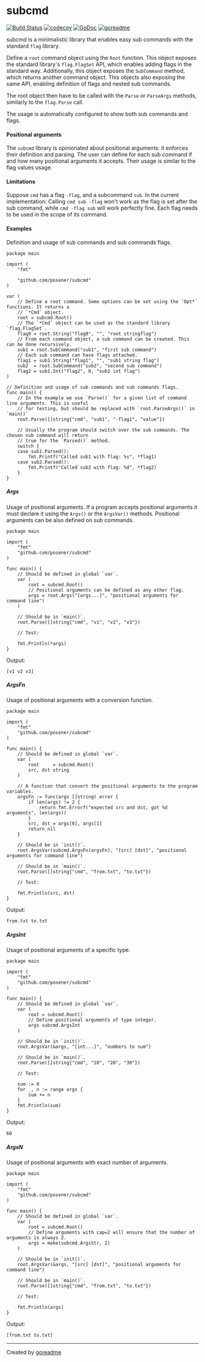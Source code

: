 # subcmd

[![Build Status](https://travis-ci.org/posener/subcmd.svg?branch=master)](https://travis-ci.org/posener/subcmd)
[![codecov](https://codecov.io/gh/posener/subcmd/branch/master/graph/badge.svg)](https://codecov.io/gh/posener/subcmd)
[![GoDoc](https://godoc.org/github.com/posener/subcmd?status.svg)](http://godoc.org/github.com/posener/subcmd)
[![goreadme](https://goreadme.herokuapp.com/badge/posener/subcmd.svg)](https://goreadme.herokuapp.com)

subcmd is a minimalistic library that enables easy sub commands with the standard `flag` library.

Define a `root` command object using the `Root` function.
This object exposes the standard library's `flag.FlagSet` API, which enables adding flags in the
standard way.
Additionally, this object exposes the `SubCommand` method, which returns another command object.
This objects also exposing the same API, enabling definition of flags and nested sub commands.

The root object then have to be called with the `Parse` or `ParseArgs` methods, similarly to
the `flag.Parse` call.

The usage is automatically configured to show both sub commands and flags.

#### Positional arguments

The `subcmd` library is opinionated about positional arguments: it enforces their definition
and parsing. The user can define for each sub command if and how many positional arguments it
accepts. Their usage is similar to the flag values usage.

#### Limitations

Suppose `cmd` has a flag `-flag`, and a subcommand `sub`. In the current implementation:
Calling `cmd sub -flag` won't work as the flag is set after the sub command, while
`cmd -flag sub` will work perfectly fine. Each flag needs to be used in the scope of its command.

#### Examples

Definition and usage of sub commands and sub commands flags.

```golang
package main

import (
	"fmt"

	"github.com/posener/subcmd"
)

var (
	// Define a root command. Some options can be set using the `Opt*` functions. It returns a
	// `*Cmd` object.
	root = subcmd.Root()
	// The `*Cmd` object can be used as the standard library `flag.FlagSet`.
	flag0 = root.String("flag0", "", "root stringflag")
	// From each command object, a sub command can be created. This can be done recursively.
	sub1 = root.SubCommand("sub1", "first sub command")
	// Each sub command can have flags attached.
	flag1 = sub1.String("flag1", "", "sub1 string flag")
	sub2  = root.SubCommand("sub2", "second sub command")
	flag2 = sub1.Int("flag2", 0, "sub2 int flag")
)

// Definition and usage of sub commands and sub commands flags.
func main() {
	// In the example we use `Parse()` for a given list of command line arguments. This is useful
	// for testing, but should be replaced with `root.ParseArgs()` in `main()`
	root.Parse([]string{"cmd", "sub1", "-flag1", "value"})

	// Usually the program should switch over the sub commands. The chosen sub command will return
	// true for the `Parsed()` method.
	switch {
	case sub1.Parsed():
		fmt.Printf("Called sub1 with flag: %s", *flag1)
	case sub2.Parsed():
		fmt.Printf("Called sub2 with flag: %d", *flag2)
	}
}

```

##### Args

Usage of positional arguments. If a program accepts positional arguments it must declare it using
the `Args()` or the `ArgsVar()` methods. Positional arguments can be also defined on sub
commands.

```golang
package main

import (
	"fmt"
	"github.com/posener/subcmd"
)

func main() {
	// Should be defined in global `var`.
	var (
		root = subcmd.Root()
		// Positional arguments can be defined as any other flag.
		args = root.Args("[args...]", "positional arguments for command line")
	)

	// Should be in `main()`.
	root.Parse([]string{"cmd", "v1", "v2", "v3"})

	// Test:

	fmt.Println(*args)
}

```

 Output:

```
[v1 v2 v3]

```

##### ArgsFn

Usage of positional arguments with a conversion function.

```golang
package main

import (
	"fmt"
	"github.com/posener/subcmd"
)

func main() {
	// Should be defined in global `var`.
	var (
		root     = subcmd.Root()
		src, dst string
	)

	// A function that convert the positional arguments to the program variables.
	argsFn := func(args []string) error {
		if len(args) != 2 {
			return fmt.Errorf("expected src and dst, got %d arguments", len(args))
		}
		src, dst = args[0], args[1]
		return nil
	}

	// Should be in `init()`.
	root.ArgsVar(subcmd.ArgsFn(argsFn), "[src] [dst]", "positional arguments for command line")

	// Should be in `main()`.
	root.Parse([]string{"cmd", "from.txt", "to.txt"})

	// Test:

	fmt.Println(src, dst)
}

```

 Output:

```
from.txt to.txt

```

##### ArgsInt

Usage of positional arguments of a specific type.

```golang
package main

import (
	"fmt"
	"github.com/posener/subcmd"
)

func main() {
	// Should be defined in global `var`.
	var (
		root = subcmd.Root()
		// Define positional arguments of type integer.
		args subcmd.ArgsInt
	)

	// Should be in `init()`.
	root.ArgsVar(&args, "[int...]", "numbers to sum")

	// Should be in `main()`.
	root.Parse([]string{"cmd", "10", "20", "30"})

	// Test:

	sum := 0
	for _, n := range args {
		sum += n
	}
	fmt.Println(sum)
}

```

 Output:

```
60

```

##### ArgsN

Usage of positional arguments with exact number of arguments.

```golang
package main

import (
	"fmt"
	"github.com/posener/subcmd"
)

func main() {
	// Should be defined in global `var`.
	var (
		root = subcmd.Root()
		// Define arguments with cap=2 will ensure that the number of arguments is always 2.
		args = make(subcmd.ArgsStr, 2)
	)

	// Should be in `init()`.
	root.ArgsVar(&args, "[src] [dst]", "positional arguments for command line")

	// Should be in `main()`.
	root.Parse([]string{"cmd", "from.txt", "to.txt"})

	// Test:

	fmt.Println(args)
}

```

 Output:

```
[from.txt to.txt]

```


---

Created by [goreadme](https://github.com/apps/goreadme)
